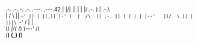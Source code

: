 
.-.  .-..-. .-. .---.  ,---.42 
| |/\| || | | |/ .-. ) | .-.\  
| /  \ || `-' || | |(_)| |-' ) 
|  /\  || .-. || | | | | |--'  
|(/  \ || | |)|\ `-' / | |     
(_)   \|/(  (_) )---'  /(      
       (__)    (_)    (__)  

 
